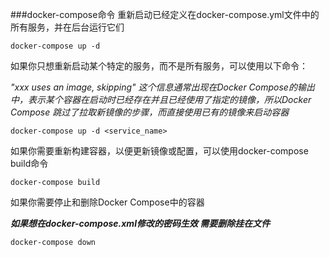 ###docker-compose命令
重新启动已经定义在docker-compose.yml文件中的所有服务，并在后台运行它们

`docker-compose up -d`

如果你只想重新启动某个特定的服务，而不是所有服务，可以使用以下命令：

_"xxx uses an image, skipping" 这个信息通常出现在Docker Compose的输出中，表示某个容器在启动时已经存在并且已经使用了指定的镜像，所以Docker Compose 跳过了拉取新镜像的步骤，而直接使用已有的镜像来启动容器_

`docker-compose up -d <service_name>`

如果你需要重新构建容器，以便更新镜像或配置，可以使用docker-compose build命令

`docker-compose build`

如果你需要停止和删除Docker Compose中的容器

_**如果想在docker-compose.xml修改的密码生效 需要删除挂在文件**_

`docker-compose down`
